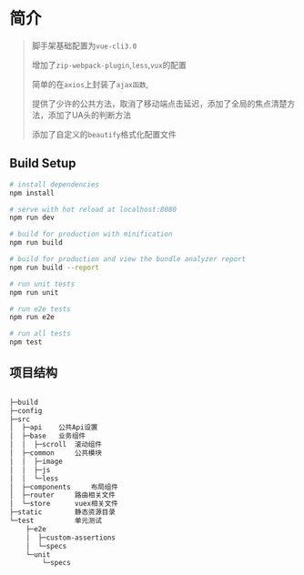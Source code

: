 # 简介

>脚手架基础配置为`vue-cli3.0`
>
>增加了`zip-webpack-plugin`,`less`,`vux`的配置
>
>简单的在`axios`上封装了`ajax函数`,
>
>提供了少许的公共方法，取消了移动端点击延迟，添加了全局的焦点清楚方法，添加了UA头的判断方法
>
>添加了自定义的`beautify`格式化配置文件

## Build Setup

``` bash
# install dependencies
npm install

# serve with hot reload at localhost:8080
npm run dev

# build for production with minification
npm run build

# build for production and view the bundle analyzer report
npm run build --report

# run unit tests
npm run unit

# run e2e tests
npm run e2e

# run all tests
npm test
```

## 项目结构

``` bash

├─build
├─config
├─src
│  ├─api    公共Api设置
│  ├─base   业务组件
│  │  ├─scroll  滚动组件
│  ├─common     公共模块
│  │  ├─image
│  │  ├─js
│  │  └─less
│  ├─components     布局组件
│  ├─router     路由相关文件
│  └─store      vuex相关文件
├─static        静态资源目录
└─test          单元测试
    ├─e2e
    │  ├─custom-assertions
    │  └─specs
    └─unit
        └─specs

```